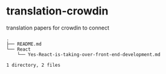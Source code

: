 # translation-crowdin

translation papers for crowdin to connect 

    .
    ├── README.md
    └── React
        └── Yes-React-is-taking-over-front-end-development.md

    1 directory, 2 files
